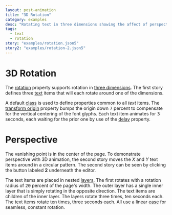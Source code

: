 ```yaml
---
layout: post-animation
title: "3D Rotation"
category: examples
desc: "Rotating text in three dimensions showing the affect of perspective."
tags: 
  - text
  - rotation
story: "examples/rotation.json5"
story2: "examples/rotation-2.json5"
---
```

# 3D Rotation

The [rotation](/properties/#rotation) property supports rotation in [three dimensions](/concepts/#3d). The first story defines three [text](/models/#&middot;-text-item) items that will each rotate around one of the dimensions.

A default [class](/properties/#class) is used to define properties common to all _text_ items.  The [transform origin](/properties/#transform-origin) property bumps the origin down <samp class="number">7</samp> percent to compensate for the vertical centering of the font glyphs. Each text item animates for <samp class="number">3</samp> seconds, each waiting for the prior one by use of the [delay](/properties/#delay) property.

# Perspective

The vanishing point is in the center of the page. To demonstrate perspective with 3D animation, the second story moves the _X_ and _Y_ text items around in a circular pattern.  The second story can be seen by clicking the button labeled __2__ underneath the editor.

The text items are placed in nested [layers](/models/#&middot;-layer-item). The first rotates with a rotation radius of <samp class="number">20</samp> percent of the page's width.  The outer layer has a single inner layer that is simply rotating in the opposite direction.  The text items are children of the inner layer. The layers rotate three times, ten seconds each. The text items rotate ten times, three seconds each.  All use a linear [ease](/concepts/#eases) for seamless, constant rotation.